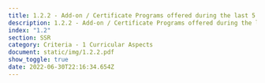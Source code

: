 ```yaml
---
title: 1.2.2 - Add-on / Certificate Programs offered during the last 5 years.
description: 1.2.2 - Add-on / Certificate Programs offered during the last 5 years.
index: "1.2"
section: SSR
category: Criteria - 1 Curricular Aspects
document: static/img/1.2.2.pdf
show_toggle: true
date: 2022-06-30T22:16:34.654Z
---
```

